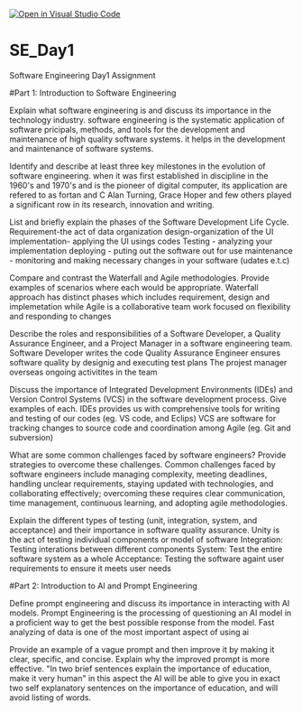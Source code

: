 [![Open in Visual Studio Code](https://classroom.github.com/assets/open-in-vscode-2e0aaae1b6195c2367325f4f02e2d04e9abb55f0b24a779b69b11b9e10269abc.svg)](https://classroom.github.com/online_ide?assignment_repo_id=15891102&assignment_repo_type=AssignmentRepo)
# SE_Day1
Software Engineering Day1 Assignment

#Part 1: Introduction to Software Engineering

Explain what software engineering is and discuss its importance in the technology industry.
software engineering is the systematic application of software pricipals, methods, and tools for the development and maintenance of high quality software systems.
it helps in the development and maintenance of software systems.

Identify and describe at least three key milestones in the evolution of software engineering.
when it was first established in discipline in the 1960's and 1970's and is the pioneer of digital computer,
its application are refered to as fortan and C
Alan Turning, Grace Hoper and few others played a significant row in its research, innovation and writing.

List and briefly explain the phases of the Software Development Life Cycle.
Requirement-the act of data organization
design-organization of the UI
implementation- applying the UI usings codes
Testing - analyzing your implementation 
deploying - puting out the software out for use
maintenance - monitoring and making necessary changes in your software (udates e.t.c)

Compare and contrast the Waterfall and Agile methodologies. Provide examples of scenarios where each would be appropriate.
Waterfall approach has distinct phases which includes requirement, design and implemetation while Agile is a collaborative team work focused on flexibility and responding to changes

Describe the roles and responsibilities of a Software Developer, a Quality Assurance Engineer, and a Project Manager in a software engineering team.
Software Developer writes the code 
Quality Assurance Engineer ensures software quality by designig and executing test plans
The projest manager overseas ongoing activitites in the team

Discuss the importance of Integrated Development Environments (IDEs) and Version Control Systems (VCS) in the software development process. Give examples of each.
IDEs provides us with comprehensive tools for writing and testing of our codes (eg. VS code, and Eclips)
VCS are software for tracking changes to source code and coordination among Agile (eg. Git and subversion)

What are some common challenges faced by software engineers? Provide strategies to overcome these challenges.
Common challenges faced by software engineers include managing complexity, meeting deadlines, handling unclear requirements, staying updated with technologies, and collaborating effectively; overcoming these requires clear communication, time management, continuous learning, and adopting agile methodologies.

Explain the different types of testing (unit, integration, system, and acceptance) and their importance in software quality assurance.
Unity is the act of testing individual components or model of software
Integration: Testing interations between different components 
System: Test the entire software system as a whole
Acceptance: Testing the software againt user requirements to ensure it meets user needs

#Part 2: Introduction to AI and Prompt Engineering


Define prompt engineering and discuss its importance in interacting with AI models.
Prompt Engineering is the processing of questioning an AI model in a proficient way to get the best possible response from the model. Fast analyzing of data is one of the most important aspect of using ai

Provide an example of a vague prompt and then improve it by making it clear, specific, and concise. Explain why the improved prompt is more effective.
"In two brief sentences explain the importance of education, make it very human"
in this aspect the AI will be able to give you in exact two self explanatory sentences on the importance of education, and will avoid listing of words.
